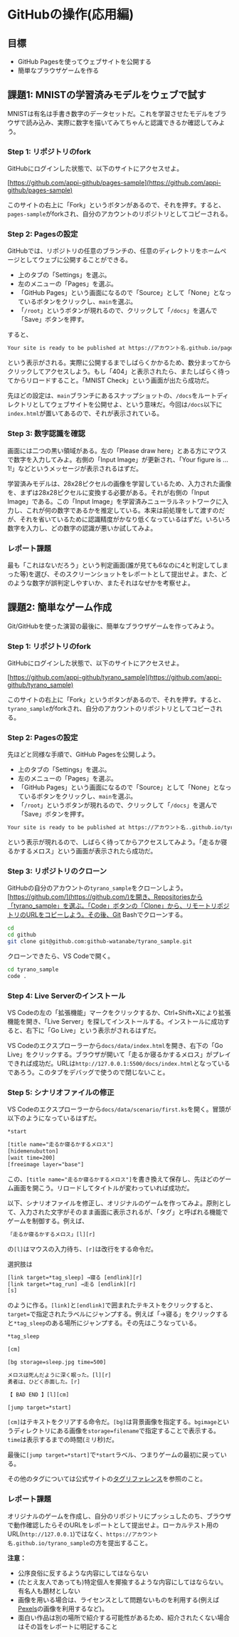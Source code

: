 # GitHubの操作(応用編)

## 目標

* GitHub Pagesを使ってウェブサイトを公開する
* 簡単なブラウザゲームを作る

## 課題1: MNISTの学習済みモデルをウェブで試す

MNISTは有名は手書き数字のデータセットだ。これを学習させたモデルをブラウザで読み込み、実際に数字を描いてみてちゃんと認識できるか確認してみよう。

### Step 1: リポジトリのfork

GitHubにログインした状態で、以下のサイトにアクセスせよ。

[https://github.com/appi-github/pages-sample](https://github.com/appi-github/pages-sample)

このサイトの右上に「Fork」というボタンがあるので、それを押す。すると、`pages-sample`がforkされ、自分のアカウントのリポジトリとしてコピーされる。

### Step 2: Pagesの設定

GitHubでは、リポジトリの任意のブランチの、任意のディレクトリをホームページとしてウェブに公開することができる。

* 上のタブの「Settings」を選ぶ。
* 左のメニューの「Pages」を選ぶ。
* 「GitHub Pages」という画面になるので「Source」として「None」となっているボタンをクリックし、`main`を選ぶ。
* 「`/root`」というボタンが現れるので、クリックして「`/docs`」を選んで「Save」ボタンを押す。

すると、

```txt
Your site is ready to be published at https://アカウント名.github.io/pages-sample/
```

という表示がされる。実際に公開するまでしばらくかかるため、数分まってからクリックしてアクセスしよう。もし「404」と表示されたら、またしばらく待ってからリロードすること。「MNIST Check」という画面が出たら成功だ。

先ほどの設定は、`main`ブランチにあるスナップショットの、`/docs`をルートディレクトリとしてウェブサイトを公開せよ、という意味だ。今回は`/docs`以下に`index.html`が置いてあるので、それが表示されている。

### Step 3: 数字認識を確認

画面には二つの黒い領域がある。左の「Please draw here」とある方にマウスで数字を入力してみよ。右側の「Input Image」が更新され、「Your figure is ... 1!」などというメッセージが表示されるはずだ。

学習済みモデルは、28x28ピクセルの画像を学習しているため、入力された画像を、まずは28x28ピクセルに変換する必要がある。それが右側の「Input Image」である。この「Input Image」を学習済みニューラルネットワークに入力し、これが何の数字であるかを推定している。本来は前処理をして渡すのだが、それを省いているために認識精度がかなり低くなっているはずだ。いろいろ数字を入力し、どの数字の認識が悪いか試してみよ。

### レポート課題

最も「これはないだろう」という判定画面(誰が見ても6なのに4と判定してしまった等)を選び、そのスクリーンショットをレポートとして提出せよ。また、どのような数字が誤判定しやすいか、またそれはなぜかを考察せよ。

## 課題2: 簡単なゲーム作成

Git/GitHubを使った演習の最後に、簡単なブラウザゲームを作ってみよう。

### Step 1: リポジトリのfork

GitHubにログインした状態で、以下のサイトにアクセスせよ。

[https://github.com/appi-github/tyrano_sample](https://github.com/appi-github/tyrano_sample)

このサイトの右上に「Fork」というボタンがあるので、それを押す。すると、`tyrano_sample`がforkされ、自分のアカウントのリポジトリとしてコピーされる。

### Step 2: Pagesの設定

先ほどと同様な手順で、GitHub Pagesを公開しよう。

* 上のタブの「Settings」を選ぶ。
* 左のメニューの「Pages」を選ぶ。
* 「GitHub Pages」という画面になるので「Source」として「None」となっているボタンをクリックし、`main`を選ぶ。
* 「`/root`」というボタンが現れるので、クリックして「`/docs`」を選んで「Save」ボタンを押す。

```txt
Your site is ready to be published at https://アカウント名..github.io/tyrano_sample/
```

という表示が現れるので、しばらく待ってからアクセスしてみよう。「走るか寝るかするメロス」という画面が表示されたら成功だ。

### Step 3: リポジトリのクローン

GitHubの自分のアカウントの`tyrano_sample`をクローンしよう。[https://github.com/](https://github.com/)を開き、Repositoriesから「tyrano_sample」を選ぶ。「Code」ボタンの「Clone」から、リモートリポジトリのURLをコピーしよう。その後、Git Bashでクローンする。

```sh
cd
cd github
git clone git@github.com:github-watanabe/tyrano_sample.git
```

クローンできたら、VS Codeで開く。

```sh
cd tyrano_sample
code .
```

### Step 4: Live Serverのインストール

VS Codeの左の「拡張機能」マークをクリックするか、Ctrl+Shift+Xにより拡張機能を開き、「Live Server」を探してインストールする。インストールに成功すると、右下に「Go Live」という表示がされるはずだ。

VS Codeのエクスプローラーから`docs/data/index.html`を開き、右下の「Go Live」をクリックする。ブラウザが開いて「走るか寝るかするメロス」がプレイできれば成功だ。URLは`http://127.0.0.1:5500/docs/index.html`となっているであろう。このタブをデバッグで使うので閉じないこと。

### Step 5: シナリオファイルの修正

VS Codeのエクスプローラーから`docs/data/scenario/first.ks`を開く。冒頭が以下のようになっているはずだ。

```txt
*start

[title name="走るか寝るかするメロス"]
[hidemenubutton]
[wait time=200]
[freeimage layer="base"]
```

この、`[title name="走るか寝るかするメロス"]`を書き換えて保存し、先ほどのゲーム画面を開こう。リロードしてタイトルが変わっていれば成功だ。

以下、シナリオファイルを修正し、オリジナルのゲームを作ってみよ。原則として、入力された文字がそのまま画面に表示されるが、「タグ」と呼ばれる機能でゲームを制御する。例えば、

```txt
「走るか寝るかするメロス」[l][r]
```

の`[l]`はマウスの入力待ち、`[r]`は改行をする命令だ。

選択肢は

```txt
[link target=*tag_sleep] →寝る [endlink][r]
[link target=*tag_run] →走る [endlink][r]
[s]
```

のように作る。`[link]`と`[endlink]`で囲まれたテキストをクリックすると、`target=`で指定されたラベルにジャンプする。例えば「→寝る」をクリックすると`*tag_sleep`のある場所にジャンプする。その先はこうなっている。

```txt
*tag_sleep

[cm]

[bg storage=sleep.jpg time=500]

メロスは死んだように深く眠った。[l][r]
勇者は、ひどく赤面した。[r]

【 BAD END 】[l][cm]

[jump target=*start]
```

`[cm]`はテキストをクリアする命令だ。`[bg]`は背景画像を指定する。`bgimage`というディレクトリにある画像を`storage=filename`で指定することで表示する。`time`は表示するまでの時間(ミリ秒)だ。

最後に`[jump target=*start]`で`*start`ラベル、つまりゲームの最初に戻っている。

その他のタグについては公式サイトの[タグリファレンス](https://tyrano.jp/tag/)を参照のこと。

### レポート課題

オリジナルのゲームを作成し、自分のリポジトリにプッシュしたのち、ブラウザで動作確認したらそのURLをレポートとして提出せよ。ローカルテスト用のURL(`http://127.0.0.1`)ではなく、`https://アカウント名.github.io/tyrano_sample`の方を提出すること。

**注意：**

* 公序良俗に反するような内容にしてはならない
* (たとえ友人であっても)特定個人を揶揄するような内容にしてはならない。有名人も題材としない
* 画像を用いる場合は、ライセンスとして問題ないものを利用する(例えば[Pexels](https://www.pexels.com/ja-jp/)の画像を利用するなど)。
* 面白い作品は別の場所で紹介する可能性があるため、紹介されたくない場合はその旨をレポートに明記すること

